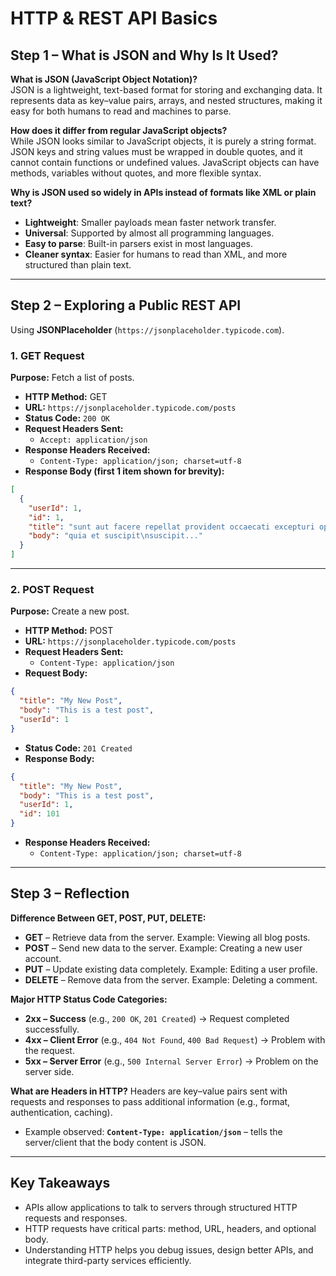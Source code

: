 # HTTP & REST API Basics

## Step 1 – What is JSON and Why Is It Used?

**What is JSON (JavaScript Object Notation)?**  
JSON is a lightweight, text-based format for storing and exchanging data. It represents data as key–value pairs, arrays, and nested structures, making it easy for both humans to read and machines to parse.

**How does it differ from regular JavaScript objects?**  
While JSON looks similar to JavaScript objects, it is purely a string format. JSON keys and string values must be wrapped in double quotes, and it cannot contain functions or undefined values. JavaScript objects can have methods, variables without quotes, and more flexible syntax.

**Why is JSON used so widely in APIs instead of formats like XML or plain text?**  
- **Lightweight**: Smaller payloads mean faster network transfer.  
- **Universal**: Supported by almost all programming languages.  
- **Easy to parse**: Built-in parsers exist in most languages.  
- **Cleaner syntax**: Easier for humans to read than XML, and more structured than plain text.

---

## Step 2 – Exploring a Public REST API

Using **JSONPlaceholder** (`https://jsonplaceholder.typicode.com`).

### 1. GET Request
**Purpose:** Fetch a list of posts.

- **HTTP Method:** GET  
- **URL:** `https://jsonplaceholder.typicode.com/posts`  
- **Status Code:** `200 OK`  
- **Request Headers Sent:**  
  - `Accept: application/json`  
- **Response Headers Received:**  
  - `Content-Type: application/json; charset=utf-8`  
- **Response Body (first 1 item shown for brevity):**
```json
[
  {
    "userId": 1,
    "id": 1,
    "title": "sunt aut facere repellat provident occaecati excepturi optio reprehenderit",
    "body": "quia et suscipit\nsuscipit..."
  }
]
```

---

### 2. POST Request
**Purpose:** Create a new post.

- **HTTP Method:** POST  
- **URL:** `https://jsonplaceholder.typicode.com/posts`  
- **Request Headers Sent:**  
  - `Content-Type: application/json`  
- **Request Body:**
```json
{
  "title": "My New Post",
  "body": "This is a test post",
  "userId": 1
}
```
- **Status Code:** `201 Created`  
- **Response Body:**
```json
{
  "title": "My New Post",
  "body": "This is a test post",
  "userId": 1,
  "id": 101
}
```
- **Response Headers Received:**  
  - `Content-Type: application/json; charset=utf-8`

---

## Step 3 – Reflection

**Difference Between GET, POST, PUT, DELETE:**
- **GET** – Retrieve data from the server. Example: Viewing all blog posts.  
- **POST** – Send new data to the server. Example: Creating a new user account.  
- **PUT** – Update existing data completely. Example: Editing a user profile.  
- **DELETE** – Remove data from the server. Example: Deleting a comment.

**Major HTTP Status Code Categories:**
- **2xx – Success** (e.g., `200 OK`, `201 Created`) → Request completed successfully.  
- **4xx – Client Error** (e.g., `404 Not Found`, `400 Bad Request`) → Problem with the request.  
- **5xx – Server Error** (e.g., `500 Internal Server Error`) → Problem on the server side.

**What are Headers in HTTP?**
Headers are key–value pairs sent with requests and responses to pass additional information (e.g., format, authentication, caching).  
- Example observed: **`Content-Type: application/json`** – tells the server/client that the body content is JSON.

---

## Key Takeaways
- APIs allow applications to talk to servers through structured HTTP requests and responses.  
- HTTP requests have critical parts: method, URL, headers, and optional body.  
- Understanding HTTP helps you debug issues, design better APIs, and integrate third-party services efficiently.
